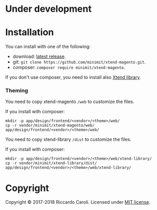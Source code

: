 
# Under development

# Installation

You can install with one of the following:
* download: [latest release](https://github.com/minimit/xtend-magento/releases/latest).
* git: `git clone https://github.com/minimit/xtend-magento.git`.
* composer: `composer require minimit/xtend-magento`.

If you don't use composer, you need to install also [Xtend library](https://github.com/minimit/xtend-library#installation).

### Theming

You need to copy xtend-magento `/web` to customize the files.

If you install with composer:
```
mkdir -p app/design/frontend/<vendor>/<theme>/web/
cp -r vendor/minimit/xtend-magento/web/ app/design/frontend/<vendor>/<theme>/web/
```

You need to copy xtend-library `/dist` to customize the files.

If you install with composer:
```
mkdir -p app/design/frontend/<vendor>/<theme>/web/xtend-library/
cp -r vendor/minimit/xtend-library/dist/ app/design/frontend/<vendor>/<theme>/web/xtend-library/
```

# Copyright

Copyright © 2017-2018 Riccardo Caroli. Licensed under [MIT license](http://www.opensource.org/licenses/mit-license.php).

